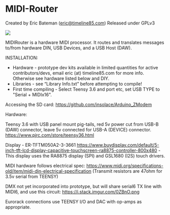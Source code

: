 # MIDI-Router
Created by Eric Bateman (eric@timeline85.com)
Released under GPLv3

![](https://github.com/insolace/MIDI-Router/raw/master/Images/Collage%20LG.jpg)

MIDIRouter is a hardware MIDI processor.  It routes and translates messages to/from hardware DIN, USB Devices, and a USB Host (DAW).  

INSTALLATION:
* Hardware - prototype dev kits available in limited quantities for active contributors/devs, email eric (at) timeline85.com for more info.  Otherwise see hardware listed below and DIY.
* Libraries - see “Library Info.txt” before attempting to compile!
* First time compiling - Select Teensy 3.6 and port etc, set USB TYPE to "Serial + MIDIx16".

Accessing the SD card:
https://github.com/insolace/Arduino_ZModem

Hardware:

Teensy 3.6 with USB panel mount pig-tails, red 5v power cut from USB-B (DAW) connector, leave 5v connected for USB-A (DEVICE) connector. 
https://www.pjrc.com/store/teensy36.html

Display - ER-TFTM050A2-3-3661
https://www.buydisplay.com/default/5-inch-tft-lcd-display-capacitive-touchscreen-ra8875-controller-800x480
-This display uses the RA8875 display (SPI) and GSL1680 (I2S) touch drivers.

MIDI hardware follows electrical spec:
https://www.midi.org/specifications-old/item/midi-din-electrical-specification
(Transmit resistors are 47ohm for 3.5v serial from TEENSY)

DMX not yet incorporated into prototype, but will share serial6 TX line with MIDI6, and use this circuit:
https://i.stack.imgur.com/0ZBnO.png

Eurorack connections use TEENSY I/O and DAC with op-amps as appropriate.
